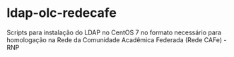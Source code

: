 # ldap-olc-redecafe
Scripts para instalação do LDAP no CentOS 7 no formato necessário para homologação na Rede da Comunidade Acadêmica Federada (Rede CAFe) - RNP
